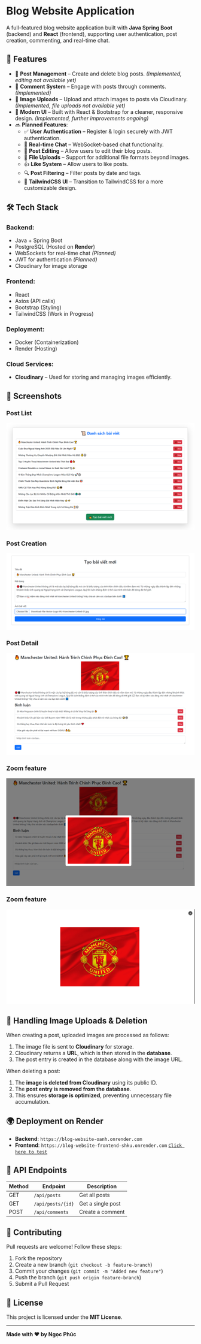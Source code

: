 # Blog Website Application

A full-featured blog website application built with **Java Spring Boot** (backend) and **React** (frontend), supporting user authentication, post creation, commenting, and real-time chat.

## 🚀 Features  
- 📝 **Post Management** – Create and delete blog posts. *(Implemented, editing not available yet)*  
- 💬 **Comment System** – Engage with posts through comments. *(Implemented)*  
- 📂 **Image Uploads** – Upload and attach images to posts via Cloudinary. *(Implemented, file uploads not available yet)*  
- 🎨 **Modern UI** – Built with React & Bootstrap for a cleaner, responsive design. *(Implemented, further improvements ongoing)*  
- 🔜 **Planned Features**:  
  - ✅ **User Authentication** – Register & login securely with JWT authentication.  
  - 💼 **Real-time Chat** – WebSocket-based chat functionality.  
  - 📝 **Post Editing** – Allow users to edit their blog posts.  
  - 📂 **File Uploads** – Support for additional file formats beyond images.  
  - 👍 **Like System** – Allow users to like posts.  
  - 🔍 **Post Filtering** – Filter posts by date and tags.  
  - 🎨 **TailwindCSS UI** – Transition to TailwindCSS for a more customizable design.  

## 🛠 Tech Stack

### **Backend:**
- Java + Spring Boot
- PostgreSQL (Hosted on **Render**)
- WebSockets for real-time chat *(Planned)*
- JWT for authentication *(Planned)*
- Cloudinary for image storage

### **Frontend:**
- React
- Axios (API calls)
- Bootstrap (Styling)
- TailwindCSS (Work in Progress)

### **Deployment:**
- Docker (Containerization)
- Render (Hosting)

### **Cloud Services:**
- **Cloudinary** – Used for storing and managing images efficiently.

## 📸 Screenshots

### **Post List**
![Post List](screenshots/postList.png)

### **Post Creation**
![Create Post](screenshots/createPost.png)

### **Post Detail**
![Post Detail](screenshots/postDetail.png)

### **Zoom feature**
![Zoom1](screenshots/zoom1.png)

### **Zoom feature**
![Zoom2](screenshots/zoom2.png)

## 🐄 Handling Image Uploads & Deletion

When creating a post, uploaded images are processed as follows:
1. The image file is sent to **Cloudinary** for storage.
2. Cloudinary returns a **URL**, which is then stored in the **database**.
3. The post entry is created in the database along with the image URL.

When deleting a post:
1. The **image is deleted from Cloudinary** using its public ID.
2. The **post entry is removed from the database**.
3. This ensures **storage is optimized**, preventing unnecessary file accumulation.

## 🌍 Deployment on Render

- **Backend**: `https://blog-website-oanh.onrender.com`
- **Frontend**:  `https://blog-website-frontend-shku.onrender.com` [`Click here to test`](https://blog-website-frontend-shku.onrender.com)

## 💼 API Endpoints

| Method | Endpoint           | Description         |
|--------|-------------------|---------------------|
| GET    | `/api/posts`      | Get all posts      |
| GET    | `/api/posts/{id}` | Get a single post  |
| POST   | `/api/comments`   | Create a comment   |

## 🤝 Contributing  
Pull requests are welcome! Follow these steps:  
1. Fork the repository  
2. Create a new branch (`git checkout -b feature-branch`)  
3. Commit your changes (`git commit -m "Added new feature"`)  
4. Push the branch (`git push origin feature-branch`)  
5. Submit a Pull Request  

## 📜 License  
This project is licensed under the **MIT License**.

---

**Made with ❤️ by Ngọc Phúc**
